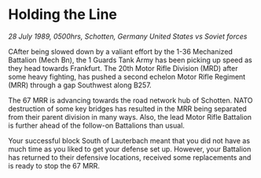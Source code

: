 # Holding the Line

*28 July 1989, 0500hrs, Schotten, Germany   United States vs Soviet forces*



CAfter being slowed down by a valiant effort by the 1-36 Mechanized Battalion (Mech Bn), the 1 Guards Tank Army has been picking up speed as they head towards Frankfurt.  The 20th Motor Rifle Division (MRD) after some heavy fighting, has pushed a second echelon Motor Rifle Regiment (MRR) through a gap Southwest along B257. 

The 67 MRR is advancing towards the road network hub of Schotten.  NATO destruction of some key bridges has resulted in the MRR being separated from their parent division in many ways.  Also, the lead Motor Rifle Battalion is further ahead of the follow-on Battalions than usual. 

Your successful block South of Lauterbach meant that you did not have as much time as you liked to get your defense set up.  However, your Battalion has returned to their defensive locations, received some replacements and is ready to stop the 67 MRR.
